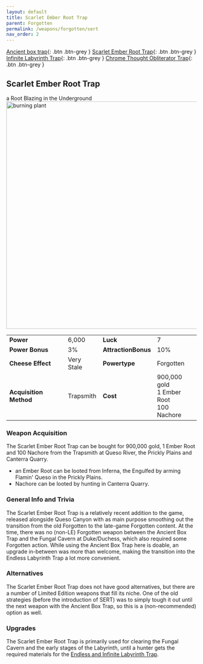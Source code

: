 ```yaml
---
layout: default
title: Scarlet Ember Root Trap
parent: Forgotten
permalink: /weapons/forgotten/sert
nav_order: 2
---
```

<span class="fs-1">[Ancient box trap](/weapons/forgotten/abt){: .btn .btn-grey } </span><span class="fs-1">[Scarlet Ember Root Trap](/weapons/forgotten/sert){: .btn .btn-grey } </span> <span class="fs-1">[Infinite Labyrinth Trap](/weapons/forgotten/ilt){: .btn .btn-grey } </span><span class="fs-1">[ Chrome Thought Obliterator Trap](/weapons/forgotten/tot){: .btn .btn-grey }</span>

## Scarlet Ember Root Trap
a Root Blazing in the Underground
<img src="/assets/images/weapons/sert.png" alt="burning plant" width="600">

|||||
|---|---|---|---|
| __Power__ 	| 6,000 	| __Luck__ 	| 7 	|
| __Power Bonus__ 	| 3% 	|__AttractionBonus__ 	| 10% 	|
| __Cheese Effect__ 	| Very Stale 	| __Powertype__ 	| Forgotten 	|
| __Acquisition Method__ 	| Trapsmith 	| __Cost__ 	| 900,000 gold <br> 1 Ember Root <br> 100 Nachore 	|

### Weapon Acquisition
The Scarlet Ember Root Trap can be bought for 900,000 gold, 1 Ember Root and 100 Nachore from the Trapsmith at Queso River, the Prickly Plains and Canterra Quarry.
- an Ember Root can be looted from Inferna, the Engulfed by arming Flamin' Queso in the Prickly Plains.
- Nachore can be looted by hunting in Canterra Quarry.

### General Info and Trivia
The Scarlet Ember Root Trap is a relatively recent addition to the game, released alongside Queso Canyon with as main purpose smoothing out the transition from the old Forgotten to the late-game Forgotten content. At the time, there was no (non-LE) Forgotten weapon between the Ancient Box Trap and the Fungal Cavern at Duke/Duchess, which also required some Forgotten action. While using the Ancient Box Trap here is doable, an upgrade in-between was more than welcome, making the transition into the Endless Labyrinth Trap a lot more convenient.

### Alternatives
The Scarlet Ember Root Trap does not have good alternatives, but there are a number of Limited Edition weapons that fill its niche. One of the old strategies (before the introduction of SERT) was to simply tough it out until the next weapon with the Ancient Box Trap, so this is a (non-recommended) option as well.

### Upgrades
The Scarlet Ember Root Trap is primarily used for clearing the Fungal Cavern and the early stages of the Labyrinth, until a hunter gets the required materials for the [Endless and Infinite Labyrinth Trap](/weapons/forgotten/ilt).
